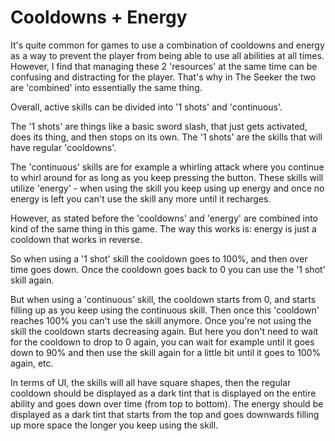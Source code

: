 # Cooldowns + Energy

It's quite common for games to use a combination of cooldowns and energy as a way to prevent the player from being able to use all abilities at all times.
However, I find that managing these 2 'resources' at the same time can be confusing and distracting for the player.
That's why in The Seeker the two are 'combined' into essentially the same thing.

Overall, active skills can be divided into '1 shots' and 'continuous'.


The '1 shots' are things like a basic sword slash, that just gets activated, does its thing, and then stops on its own.
The '1 shots' are the skills that will have regular 'cooldowns'.

The 'continuous' skills are for example a whirling attack where you continue to whirl around for as long as you keep pressing the button.
These skills will utilize 'energy' - when using the skill you keep using up energy and once no energy is left you can't use the skill any more until it recharges.

However, as stated before the 'cooldowns' and 'energy' are combined into kind of the same thing in this game.
The way this works is: energy is just a cooldown that works in reverse.

So when using a '1 shot' skill the cooldown goes to 100%, and then over time goes down. Once the cooldown goes back to 0 you can use the '1 shot' skill again.

But when using a 'continuous' skill, the cooldown starts from 0, and starts filling up as you keep using the continuous skill. Then once this 'cooldown' reaches 100% you can't use the skill anymore. Once you're not using the skill the cooldown starts decreasing again.
But here you don't need to wait for the cooldown to drop to 0 again, you can wait for example until it goes down to 90% and then use the skill again for a little bit until it goes to 100% again, etc.

In terms of UI, the skills will all have square shapes, then the regular cooldown should be displayed as a dark tint that is displayed on the entire ability and goes down over time (from top to bottom).
The energy should be displayed as a dark tint that starts from the top and goes downwards filling up more space the longer you keep using the skill.

